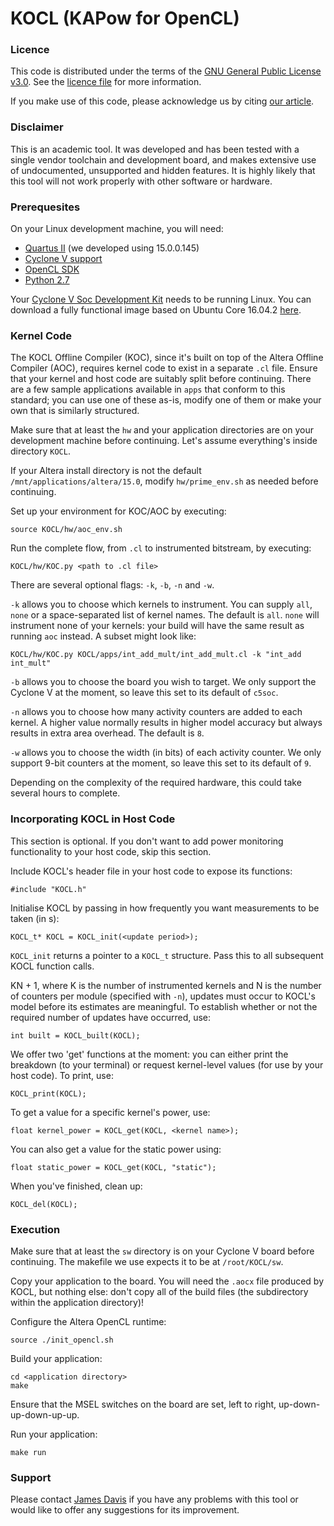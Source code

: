 # KOCL (KAPow for OpenCL)

### Licence

This code is distributed under the terms of the [GNU General Public License v3.0](https://www.gnu.org/licenses/gpl-3.0.en.html). See the [licence file](LICENCE.txt) for more information.

If you make use of this code, please acknowledge us by citing [our article](http://ieeexplore.ieee.org/document/8031047/).

### Disclaimer

This is an academic tool. It was developed and has been tested with a single vendor toolchain and development board, and makes extensive use of undocumented, unsupported and hidden features. It is highly likely that this tool will not work properly with other software or hardware.

### Prerequesites

On your Linux development machine, you will need:

* [Quartus II](http://dl.altera.com/opencl/15.0/?platform=linux&download_manager=direct) (we developed using 15.0.0.145)
* [Cyclone V support](http://dl.altera.com/opencl/15.0/?platform=linux&download_manager=direct)
* [OpenCL SDK](http://dl.altera.com/opencl/15.0/?platform=linux&download_manager=direct)
* [Python 2.7](https://www.python.org/downloads/release/python-2711/)

Your [Cyclone V Soc Development Kit](https://www.altera.com/products/boards_and_kits/dev-kits/altera/kit-cyclone-v-soc.html) needs to be running Linux. You can download a fully functional image based on Ubuntu Core 16.04.2 [here](https://imperialcollegelondon.app.box.com/s/2tj5vwxnfrpprtgjg2ns1expl8ipfv9q).

### Kernel Code

The KOCL Offline Compiler (KOC), since it's built on top of the Altera Offline Compiler (AOC), requires kernel code to exist in a separate `.cl` file. Ensure that your kernel and host code are suitably split before continuing. There are a few sample applications available in `apps` that conform to this standard; you can use one of these as-is, modify one of them or make your own that is similarly structured.

Make sure that at least the `hw` and your application directories are on your development machine before continuing. Let's assume everything's inside directory `KOCL`.

If your Altera install directory is not the default `/mnt/applications/altera/15.0`, modify `hw/prime_env.sh` as needed before continuing.

Set up your environment for KOC/AOC by executing:

	source KOCL/hw/aoc_env.sh

Run the complete flow, from `.cl` to instrumented bitstream, by executing:

	KOCL/hw/KOC.py <path to .cl file>
	
There are several optional flags: `-k`, `-b`, `-n` and `-w`.

`-k` allows you to choose which kernels to instrument. You can supply `all`, `none` or a space-separated list of kernel names. The default is `all`. `none` will instrument none of your kernels: your build will have the same result as running `aoc` instead. A subset might look like:

	KOCL/hw/KOC.py KOCL/apps/int_add_mult/int_add_mult.cl -k "int_add int_mult"
	
`-b` allows you to choose the board you wish to target. We only support the Cyclone V at the moment, so leave this set to its default of `c5soc`.

`-n` allows you to choose how many activity counters are added to each kernel. A higher value normally results in higher model accuracy but always results in extra area overhead. The default is `8`.

`-w` allows you to choose the width (in bits) of each activity counter. We only support 9-bit counters at the moment, so leave this set to its default of `9`.

Depending on the complexity of the required hardware, this could take several hours to complete.

### Incorporating KOCL in Host Code

This section is optional. If you don't want to add power monitoring functionality to your host code, skip this section.

Include KOCL's header file in your host code to expose its functions:

	#include "KOCL.h"
	
Initialise KOCL by passing in how frequently you want measurements to be taken (in s):

	KOCL_t* KOCL = KOCL_init(<update period>);

`KOCL_init` returns a pointer to a `KOCL_t` structure. Pass this to all subsequent KOCL function calls.

KN + 1, where K is the number of instrumented kernels and N is the number of counters per module (specified with `-n`), updates must occur to KOCL's model before its estimates are meaningful. To establish whether or not the required number of updates have occurred, use:

	int built = KOCL_built(KOCL);
	
We offer two 'get' functions at the moment: you can either print the breakdown (to your terminal) or request kernel-level values (for use by your host code). To print, use:

	KOCL_print(KOCL);
	
To get a value for a specific kernel's power, use:

	float kernel_power = KOCL_get(KOCL, <kernel name>);
	
You can also get a value for the static power using:

	float static_power = KOCL_get(KOCL, "static");

When you've finished, clean up:

	KOCL_del(KOCL);
	
### Execution

Make sure that at least the `sw` directory is on your Cyclone V board before continuing. The makefile we use expects it to be at `/root/KOCL/sw`.

Copy your application to the board. You will need the `.aocx` file produced by KOCL, but nothing else: don't copy all of the build files (the subdirectory within the application directory)!

Configure the Altera OpenCL runtime:

	source ./init_opencl.sh

Build your application:

	cd <application directory>
	make

Ensure that the MSEL switches on the board are set, left to right, up-down-up-down-up-up.

Run your application:	
	
	make run

### Support
	
Please contact [James Davis](james.davis06@imperial.ac.uk) if you have any problems with this tool or would like to offer any suggestions for its improvement.
	